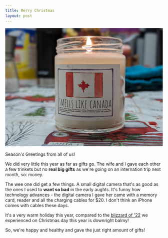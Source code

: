 ```yaml
---
title: Merry Christmas
layout: post
---
```


![xmas](/assets/download.jpg)

Season's Greetings from all of us!

We did very little this year as far as gifts go. The wife and I gave each other a few trinkets but no **real big gifts** as we're going on an internation trip next month, so: money. 

The wee one did get a few things. A small digital camera that's as good as the ones I used to **want so bad** in the early aughts. It's funny how technology advances - the digital camera I gave her came with a memory card, reader and all the charging cables for $20. I don't think an iPhone comes with cables these days. 

It's a very warm holiday this year, compared to the [blizzard of '22](https://en.wikipedia.org/wiki/December_2022_North_American_winter_storm) we experienced on Christmas day  this year is downright balmy!

So, we're happy and healthy and gave the just right amount of gifts! 


